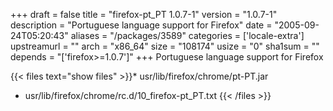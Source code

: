+++
draft = false
title = "firefox-pt_PT 1.0.7-1"
version = "1.0.7-1"
description = "Portuguese language support for Firefox"
date = "2005-09-24T05:20:43"
aliases = "/packages/3589"
categories = ['locale-extra']
upstreamurl = ""
arch = "x86_64"
size = "108174"
usize = "0"
sha1sum = ""
depends = "['firefox>=1.0.7']"
+++
Portuguese language support for Firefox

{{< files text="show files" >}}* usr/lib/firefox/chrome/pt-PT.jar
* usr/lib/firefox/chrome/rc.d/10_firefox-pt_PT.txt
{{< /files >}}